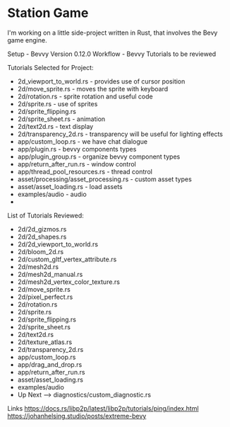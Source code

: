 # Station Game
I'm working on a little side-project written in Rust, that involves the Bevy game engine.

Setup - Bevvy Version 0.12.0
Workflow - Bevvy Tutorials to be reviewed

Tutorials Selected for Project:

* 2d_viewport_to_world.rs - provides use of cursor position
* 2d/move_sprite.rs - moves the sprite with keyboard
* 2d/rotation.rs - sprite rotation and useful code
* 2d/sprite.rs - use of sprites
* 2d/sprite_flipping.rs
* 2d/sprite_sheet.rs - animation
* 2d/text2d.rs - text display
* 2d/transparency_2d.rs - transparency will be useful for lighting effects
* app/custom_loop.rs - we have chat dialogue
* app/plugin.rs - bevvy components types
* app/plugin_group.rs - organize bevvy component types
* app/return_after_run.rs - window control
* app/thread_pool_resources.rs - thread control
* asset/processing/asset_processing.rs - custom asset types
* asset/asset_loading.rs - load assets
* examples/audio - audio
*

List of Tutorials Reviewed:

* 2d/2d_gizmos.rs
* 2d/2d_shapes.rs
* 2d/2d_viewport_to_world.rs
* 2d/bloom_2d.rs
* 2d/custom_gltf_vertex_attribute.rs
* 2d/mesh2d.rs
* 2d/mesh2d_manual.rs
* 2d/mesh2d_vertex_color_texture.rs
* 2d/move_sprite.rs
* 2d/pixel_perfect.rs
* 2d/rotation.rs
* 2d/sprite.rs
* 2d/sprite_flipping.rs
* 2d/sprite_sheet.rs
* 2d/text2d.rs
* 2d/texture_atlas.rs
* 2d/transparency_2d.rs
* app/custom_loop.rs
* app/drag_and_drop.rs
* app/return_after_run.rs
* asset/asset_loading.rs
* examples/audio
* Up Next --> diagnostics/custom_diagnostic.rs

Links
https://docs.rs/libp2p/latest/libp2p/tutorials/ping/index.html
https://johanhelsing.studio/posts/extreme-bevy